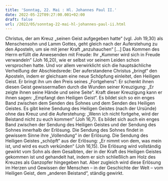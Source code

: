 ```yaml
---
title: 'Sonntag, 22. Mai : Hl. Johannes Paul II.'
date: 2022-05-22T09:27:00.001+02:00
draft: false
url: /2022/05/sonntag-22-mai-hl-johannes-paul-ii.html
---
```


Christus, der am Kreuz „seinen Geist aufgegeben hatte“ (vgl. Joh 19,30) als Menschensohn und Lamm Gottes, geht gleich nach der Auferstehung zu den Aposteln, um sie mit jener Kraft „anzuhauchen“ \[…\] Das Kommen des Herrn erfüllt die Anwesenden mit Freude: Ihr „Kummer wird sich in Freude verwandeln“ (Joh 16,20), wie er selbst vor seinem Leiden schon versprochen hatte. Und vor allem verwirklicht sich die hauptsächliche Verheißung der Abschiedsrede: Der auferstandene Christus „bringt“ den Aposteln, indem er gleichsam eine neue Schöpfung einleitet, den Heiligen Geist. Er bringt ihn um den Preis seines „Fortgehens“: Er schenkt ihnen diesen Geist gewissermaßen durch die Wunden seiner Kreuzigung: „Er zeigte ihnen seine Hände und seine Seite“. Kraft dieser Kreuzigung kann er ihnen sagen: „Empfangt den Heiligen Geist“. Es bildet sich so ein enges Band zwischen dem Senden des Sohnes und dem Senden des Heiligen Geistes. Es gibt keine Sendung des Heiligen Geistes (nach der Ursünde) ohne das Kreuz und die Auferstehung: „Wenn ich nicht fortgehe, wird der Beistand nicht zu euch kommen“ (Joh 16,7). Es bildet sich auch ein enges Band zwischen der Sendung des Heiligen Geistes und der Sendung des Sohnes innerhalb der Erlösung. Die Sendung des Sohnes findet in gewissem Sinne ihre „Vollendung“ in der Erlösung. Die Sendung des Heiligen Geistes „schöpft“ aus der Erlösung: „Er nimmt von dem, was mein ist, und wird es euch verkünden“ (Joh 16,15). Die Erlösung wird vollständig gewirkt vom Sohn als dem Gesalbten, der in der Kraft des Heiligen Geistes gekommen ist und gehandelt hat, indem er sich schließlich am Holz des Kreuzes als Ganzopfer hingegeben hat. Aber zugleich wird diese Erlösung im Herzen und Gewissen der Menschen – in der Geschichte der Welt – vom Heiligen Geist, dem „anderen Beistand“, ständig gewirkt.